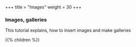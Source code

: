 +++
title = "Images"
weight = 30
+++

### Images, galleries

This tutorial explains, how to insert images and make galleries

{{% children  %}}

